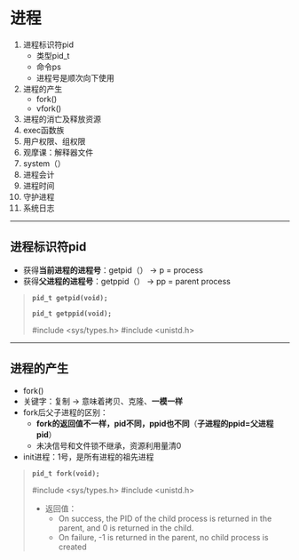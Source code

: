 # 进程

1. 进程标识符pid
   * 类型pid_t
   * 命令ps
   * 进程号是顺次向下使用
2. 进程的产生
   * fork()
   * vfork()
3. 进程的消亡及释放资源
4. exec函数族
5. 用户权限、组权限
6. 观摩课：解释器文件
7. system（）
8. 进程会计
9. 进程时间
10. 守护进程
11. 系统日志

---

## 进程标识符pid

- 获得**当前进程的进程号**：getpid（）  -> p = process
- 获得**父进程的进程号**：getppid（）  -> pp = parent process

> **`pid_t getpid(void); `**
>
> **`pid_t getppid(void);`**
>
> #include <sys/types.h>
> #include <unistd.h>

---

## 进程的产生

- fork()
- 关键字：复制  -> 意味着拷贝、克隆、**一模一样**
- fork后父子进程的区别：
  - **fork的返回值不一样，pid不同，ppid也不同**（**子进程的ppid=父进程pid**）
  - 未决信号和文件锁不继承，资源利用量清0
- init进程：1号，是所有进程的祖先进程

> **`pid_t fork(void);`**
>
> #include <sys/types.h>
> #include <unistd.h>
>
> - 返回值：
>   - On success, the PID of the child process is returned in the parent, and 0 is returned in the child.
>   - On failure, -1 is returned in the parent, no child process
>     is created
